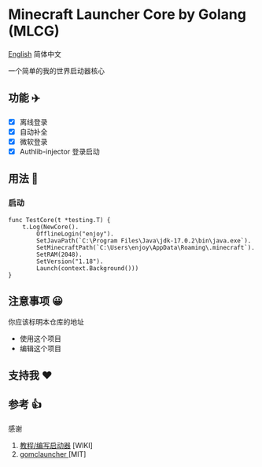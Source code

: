 # Minecraft Launcher Core by Golang (MLCG)

[English]("README.md") 简体中文

一个简单的我的世界启动器核心

## 功能 ✈️

- [x] 离线登录
- [x] 自动补全
- [x] 微软登录
- [x] Authlib-injector 登录启动

## 用法 🚀

### 启动

```golang
func TestCore(t *testing.T) {
    t.Log(NewCore().
        OfflineLogin("enjoy").
        SetJavaPath(`C:\Program Files\Java\jdk-17.0.2\bin\java.exe`).
        SetMinecraftPath(`C:\Users\enjoy\AppData\Roaming\.minecraft`).
        SetRAM(2048).
        SetVersion("1.18").
        Launch(context.Background()))
}
```

## 注意事项 😀

你应该标明本仓库的地址

- 使用这个项目
- 编辑这个项目

## 支持我 ❤️

## 参考 👍

感谢

1. [教程/编写启动器]("https://minecraft.fandom.com/zh/wiki/%E6%95%99%E7%A8%8B/%E7%BC%96%E5%86%99%E5%90%AF%E5%8A%A8%E5%99%A8") [WIKI]
2. [
gomclauncher
]("https://github.com/xmdhs/gomclauncher") [MIT]
